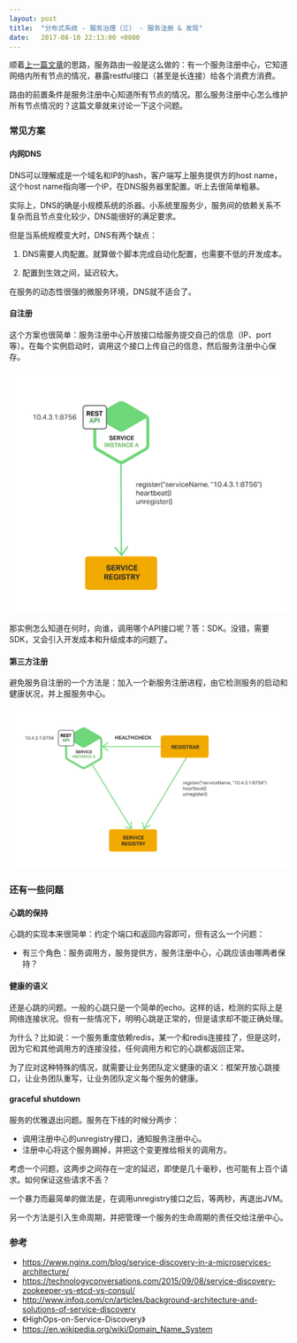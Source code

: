 ```yaml
---
layout: post
title:  "分布式系统 - 服务治理（三） - 服务注册 & 发现"
date:   2017-08-10 22:13:00 +0800
---
```


顺着[上一篇文章](/2017/07/30/distributed-system-02-load-balance.html)的思路，服务路由一般是这么做的：有一个服务注册中心，它知道网络内所有节点的情况，暴露restful接口（甚至是长连接）给各个消费方消费。

路由的前置条件是服务注册中心知道所有节点的情况。那么服务注册中心怎么维护所有节点情况的？这篇文章就来讨论一下这个问题。

### 常见方案

#### 内网DNS

DNS可以理解成是一个域名和IP的hash，客户端写上服务提供方的host name，这个host name指向哪一个IP，在DNS服务器里配置。听上去很简单粗暴。

实际上，DNS的确是小规模系统的杀器。小系统里服务少，服务间的依赖关系不复杂而且节点变化较少，DNS能很好的满足要求。

但是当系统规模变大时，DNS有两个缺点：

1. DNS需要人肉配置。就算做个脚本完成自动化配置，也需要不低的开发成本。

2. 配置到生效之间，延迟较大。

在服务的动态性很强的微服务环境，DNS就不适合了。

#### 自注册

这个方案也很简单：服务注册中心开放接口给服务提交自己的信息（IP、port等）。在每个实例启动时，调用这个接口上传自己的信息，然后服务注册中心保存。

![Alt](/images/Richardson-microservices-part4-4_self-registration-pattern.png)

那实例怎么知道在何时，向谁，调用哪个API接口呢？答：SDK。没错，需要SDK，又会引入开发成本和升级成本的问题了。

#### 第三方注册

避免服务自注册的一个方法是：加入一个新服务注册进程，由它检测服务的启动和健康状况，并上报服务中心。

![Alt](/images/Richardson-microservices-part4-5_third-party-pattern.png)

### 还有一些问题

#### 心跳的保持

心跳的实现本来很简单：约定个端口和返回内容即可，但有这么一个问题：

- 有三个角色：服务调用方，服务提供方，服务注册中心，心跳应该由哪两者保持？

#### 健康的语义

还是心跳的问题。一般的心跳只是一个简单的echo。这样的话，检测的实际上是网络连接状况。但有一些情况下，明明心跳是正常的，但是请求却不能正确处理。

为什么？比如说：一个服务重度依赖redis，某一个和redis连接挂了，但是这时，因为它和其他调用方的连接没挂，任何调用方和它的心跳都返回正常。

为了应对这种特殊的情况，就需要让业务团队定义健康的语义：框架开放心跳接口，让业务团队重写，让业务团队定义每个服务的健康。

#### graceful shutdown

服务的优雅退出问题。服务在下线的时候分两步：

- 调用注册中心的unregistry接口，通知服务注册中心。
- 注册中心将这个服务踢掉，并把这个变更推给相关的调用方。

考虑一个问题，这两步之间存在一定的延迟，即使是几十毫秒，也可能有上百个请求。如何保证这些请求不丢？

一个暴力而最简单的做法是，在调用unregistry接口之后，等两秒，再退出JVM。

另一个方法是引入生命周期，并把管理一个服务的生命周期的责任交给注册中心。

### 参考

- https://www.nginx.com/blog/service-discovery-in-a-microservices-architecture/
- https://technologyconversations.com/2015/09/08/service-discovery-zookeeper-vs-etcd-vs-consul/
- http://www.infoq.com/cn/articles/background-architecture-and-solutions-of-service-discovery
- 《HighOps-on-Service-Discovery》
- https://en.wikipedia.org/wiki/Domain_Name_System

